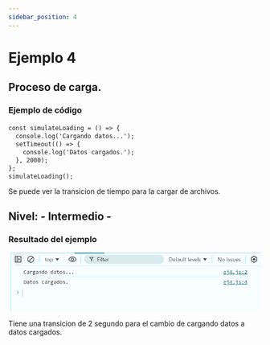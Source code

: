 ```yaml
---
sidebar_position: 4
---
```


# Ejemplo 4

## Proceso de carga.

### Ejemplo de código

```
const simulateLoading = () => {
  console.log('Cargando datos...');
  setTimeout(() => {
    console.log('Datos cargados.');
  }, 2000);
};
simulateLoading();
```
Se puede ver la transicion de tiempo para la cargar de archivos. 

## Nivel: - Intermedio -

### Resultado del ejemplo
![Texto alternativo](img/ej4.png)

Tiene una transicion de 2 segundo para el cambio de cargando datos a datos cargados.